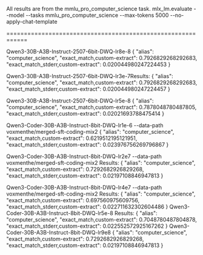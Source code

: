 All results are from the mmlu_pro_computer_science task.
mlx_lm.evaluate --model <model> --tasks mmlu_pro_computer_science --max-tokens 5000 --no-apply-chat-template

============================================================

Qwen3-30B-A3B-Instruct-2507-6bit-DWQ-lr8e-8
{
    "alias": "computer_science",
    "exact_match,custom-extract": 0.7926829268292683,
    "exact_match_stderr,custom-extract": 0.020044980247224453
}


Qwen3-30B-A3B-Instruct-2507-6bit-DWQ-lr3e-7Results:
{
    "alias": "computer_science",
    "exact_match,custom-extract": 0.7926829268292683,
    "exact_match_stderr,custom-extract": 0.020044980247224457
}

Qwen3-30B-A3B-Instruct-2507-6bit-DWQ-lr5e-8
{
    "alias": "computer_science",
    "exact_match,custom-extract": 0.7878048780487805,
    "exact_match_stderr,custom-extract": 0.02021693788475414
}

Qwen3-Coder-30B-A3B-Instruct-8bit-DWQ-lr1e-6
--data-path voxmenthe/merged-sft-coding-mix2
{
    "alias": "computer_science",
    "exact_match,custom-extract": 0.6219512195121951,
    "exact_match_stderr,custom-extract": 0.023976756269796867
}

Qwen3-Coder-30B-A3B-Instruct-8bit-DWQ-lr2e7
--data-path voxmenthe/merged-sft-coding-mix2
Results:
{
    "alias": "computer_science",
    "exact_match,custom-extract": 0.7292682926829268,
    "exact_match_stderr,custom-extract": 0.02197108846947813
}

Qwen3-Coder-30B-A3B-Instruct-8bit-DWQ-lr4e7
--data-path voxmenthe/merged-sft-coding-mix2
Results:
{
    "alias": "computer_science",
    "exact_match,custom-extract": 0.697560975609756,
    "exact_match_stderr,custom-extract": 0.022711632302604486
}
Qwen3-Coder-30B-A3B-Instruct-8bit-DWQ-lr5e-8
Results:
{
    "alias": "computer_science",
    "exact_match,custom-extract": 0.7048780487804878,
    "exact_match_stderr,custom-extract": 0.022552572925167262
}
Qwen3-Coder-30B-A3B-Instruct-8bit-DWQ-lr9e8
{
    "alias": "computer_science",
    "exact_match,custom-extract": 0.7292682926829268,
    "exact_match_stderr,custom-extract": 0.02197108846947813
}
